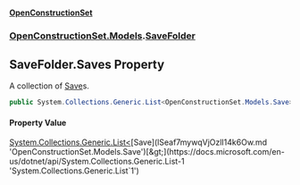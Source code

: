 #### [OpenConstructionSet](index.md 'index')
### [OpenConstructionSet.Models](index.md#OpenConstructionSet_Models 'OpenConstructionSet.Models').[SaveFolder](V_zortZPS59vW0ZEiqO+Gg.md 'OpenConstructionSet.Models.SaveFolder')
## SaveFolder.Saves Property
A collection of [Save](lSeaf7mywqVjOzlI14k6Ow.md 'OpenConstructionSet.Models.Save')s.  
```csharp
public System.Collections.Generic.List<OpenConstructionSet.Models.Save> Saves { get; }
```
#### Property Value
[System.Collections.Generic.List&lt;](https://docs.microsoft.com/en-us/dotnet/api/System.Collections.Generic.List-1 'System.Collections.Generic.List`1')[Save](lSeaf7mywqVjOzlI14k6Ow.md 'OpenConstructionSet.Models.Save')[&gt;](https://docs.microsoft.com/en-us/dotnet/api/System.Collections.Generic.List-1 'System.Collections.Generic.List`1')
